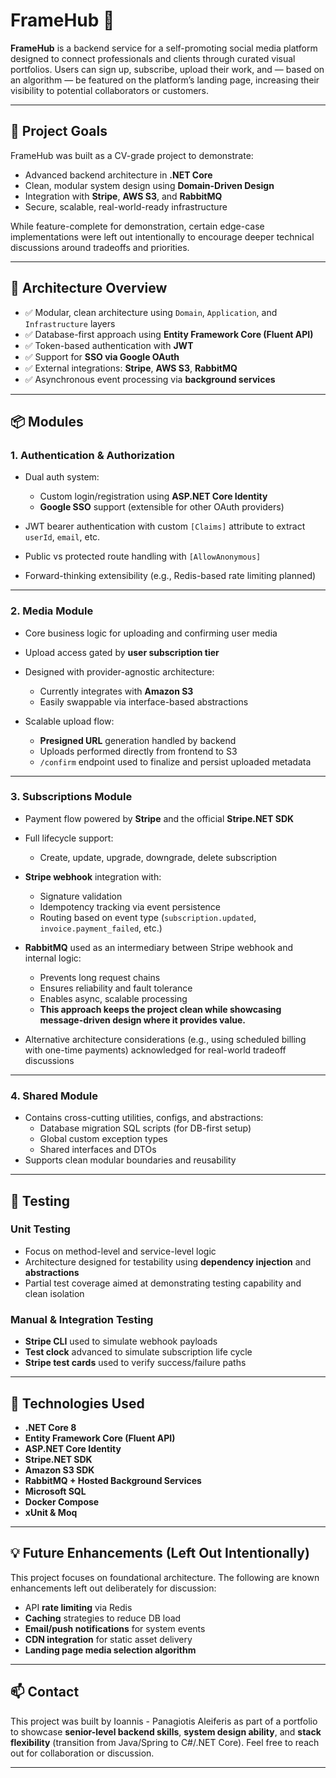 ﻿# FrameHub 📸

**FrameHub** is a backend service for a self-promoting social media platform designed to connect professionals and clients through curated visual portfolios. Users can sign up, subscribe, upload their work, and — based on an algorithm — be featured on the platform’s landing page, increasing their visibility to potential collaborators or customers.

---

## 🚀 Project Goals

FrameHub was built as a CV-grade project to demonstrate:

- Advanced backend architecture in **.NET Core**
- Clean, modular system design using **Domain-Driven Design**
- Integration with **Stripe**, **AWS S3**, and **RabbitMQ**
- Secure, scalable, real-world-ready infrastructure

While feature-complete for demonstration, certain edge-case implementations were left out intentionally to encourage deeper technical discussions around tradeoffs and priorities.

---

## 🧱 Architecture Overview

- ✅ Modular, clean architecture using `Domain`, `Application`, and `Infrastructure` layers
- ✅ Database-first approach using **Entity Framework Core (Fluent API)**
- ✅ Token-based authentication with **JWT**
- ✅ Support for **SSO via Google OAuth**
- ✅ External integrations: **Stripe**, **AWS S3**, **RabbitMQ**
- ✅ Asynchronous event processing via **background services**

---

## 📦 Modules

### 1. Authentication & Authorization

- Dual auth system:
    - Custom login/registration using **ASP.NET Core Identity**
    - **Google SSO** support (extensible for other OAuth providers)

- JWT bearer authentication with custom `[Claims]` attribute to extract `userId`, `email`, etc.
- Public vs protected route handling with `[AllowAnonymous]`
- Forward-thinking extensibility (e.g., Redis-based rate limiting planned)

---

### 2. Media Module

- Core business logic for uploading and confirming user media
- Upload access gated by **user subscription tier**
- Designed with provider-agnostic architecture:
    - Currently integrates with **Amazon S3**
    - Easily swappable via interface-based abstractions

- Scalable upload flow:
    - **Presigned URL** generation handled by backend
    - Uploads performed directly from frontend to S3
    - `/confirm` endpoint used to finalize and persist uploaded metadata

---

### 3. Subscriptions Module

- Payment flow powered by **Stripe** and the official **Stripe.NET SDK**
- Full lifecycle support:
    - Create, update, upgrade, downgrade, delete subscription

- **Stripe webhook** integration with:
    - Signature validation
    - Idempotency tracking via event persistence
    - Routing based on event type (`subscription.updated`, `invoice.payment_failed`, etc.)

- **RabbitMQ** used as an intermediary between Stripe webhook and internal logic:
    - Prevents long request chains
    - Ensures reliability and fault tolerance
    - Enables async, scalable processing
    - **This approach keeps the project clean while showcasing message-driven design where it provides value.**

- Alternative architecture considerations (e.g., using scheduled billing with one-time payments) acknowledged for real-world tradeoff discussions

---

### 4. Shared Module

- Contains cross-cutting utilities, configs, and abstractions:
    - Database migration SQL scripts (for DB-first setup)
    - Global custom exception types
    - Shared interfaces and DTOs
- Supports clean modular boundaries and reusability

---

## 🧪 Testing

### Unit Testing
- Focus on method-level and service-level logic
- Architecture designed for testability using **dependency injection** and **abstractions**
- Partial test coverage aimed at demonstrating testing capability and clean isolation

### Manual & Integration Testing
- **Stripe CLI** used to simulate webhook payloads
- **Test clock** advanced to simulate subscription life cycle
- **Stripe test cards** used to verify success/failure paths

---

## 🔧 Technologies Used

- **.NET Core 8**
- **Entity Framework Core (Fluent API)**
- **ASP.NET Core Identity**
- **Stripe.NET SDK**
- **Amazon S3 SDK**
- **RabbitMQ + Hosted Background Services**
- **Microsoft SQL**
- **Docker Compose**
- **xUnit & Moq**

---

## 💡 Future Enhancements (Left Out Intentionally)

This project focuses on foundational architecture. The following are known enhancements left out deliberately for discussion:

- API **rate limiting** via Redis
- **Caching** strategies to reduce DB load
- **Email/push notifications** for system events
- **CDN integration** for static asset delivery
- **Landing page media selection algorithm**

---

## 📫 Contact

This project was built by Ioannis - Panagiotis Aleiferis as part of a portfolio to showcase **senior-level backend skills**, **system design ability**, and **stack flexibility** (transition from Java/Spring to C#/.NET Core).
Feel free to reach out for collaboration or discussion.

---
